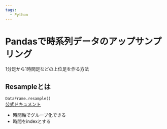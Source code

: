 ```yaml
---
tags:
  - Python
---
```


# Pandasで時系列データのアップサンプリング
1分足から1時間足などの上位足を作る方法

## Resampleとは
`DataFrame.resample()`<br/>
[公式ドキュメント](https://pandas.pydata.org/docs/reference/api/pandas.DataFrame.resample.html)<br/>
* 時間軸でグループ化できる
* 時間をindexとする

##
